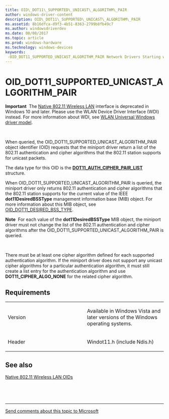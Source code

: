 ```yaml
---
title: OID\_DOT11\_SUPPORTED\_UNICAST\_ALGORITHM\_PAIR
author: windows-driver-content
description: OID\_DOT11\_SUPPORTED\_UNICAST\_ALGORITHM\_PAIR
ms.assetid: 8b16dfca-d9f3-4b51-8363-2799b8fb49c7
ms.author: windowsdriverdev
ms.date: 08/08/2017
ms.topic: article
ms.prod: windows-hardware
ms.technology: windows-devices
keywords: 
 -OID_DOT11_SUPPORTED_UNICAST_ALGORITHM_PAIR Network Drivers Starting with Windows Vista
---
```


# OID\_DOT11\_SUPPORTED\_UNICAST\_ALGORITHM\_PAIR


**Important**  The [Native 802.11 Wireless LAN](https://msdn.microsoft.com/library/windows/hardware/ff560690) interface is deprecated in Windows 10 and later. Please use the WLAN Device Driver Interface (WDI) instead. For more information about WDI, see [WLAN Universal Windows driver model](https://msdn.microsoft.com/library/windows/hardware/dn897672).

 

When queried, the OID\_DOT11\_SUPPORTED\_UNICAST\_ALGORITHM\_PAIR object identifier (OID) requests that the miniport driver return a list of the 802.11 authentication and cipher algorithms that the 802.11 station supports for unicast packets.

The data type for this OID is the [**DOT11\_AUTH\_CIPHER\_PAIR\_LIST**](https://msdn.microsoft.com/library/windows/hardware/ff547662) structure.

When OID\_DOT11\_SUPPORTED\_UNICAST\_ALGORITHM\_PAIR is queried, the miniport driver only returns 802.11 authentication and cipher algorithms that the 802.11 station supports for the current value of the IEEE **dot11DesiredBSSType** management information base (MIB) object. For more information about this MIB object, see [OID\_DOT11\_DESIRED\_BSS\_TYPE](oid-dot11-desired-bss-type.md).

**Note**  For each value of the **dot11DesiredBSSType** MIB object, the miniport driver must not change the list of the 802.11 authentication and cipher algorithms after the OID\_DOT11\_SUPPORTED\_UNICAST\_ALGORITHM\_PAIR is queried.

 

There must be at least one cipher algorithm defined for each supported authentication algorithm. If the miniport driver does not support any unicast cipher algorithms for a particular authentication algorithm, it must still create a list entry for the authentication algorithm and use **DOT11\_CIPHER\_ALGO\_NONE** for the related cipher algorithm.

Requirements
------------

<table>
<colgroup>
<col width="50%" />
<col width="50%" />
</colgroup>
<tbody>
<tr class="odd">
<td><p>Version</p></td>
<td><p>Available in Windows Vista and later versions of the Windows operating systems.</p></td>
</tr>
<tr class="even">
<td><p>Header</p></td>
<td>Windot11.h (include Ndis.h)</td>
</tr>
</tbody>
</table>

## See also


[Native 802.11 Wireless LAN OIDs](https://msdn.microsoft.com/library/windows/hardware/ff560691)

 

 


--------------------
[Send comments about this topic to Microsoft](mailto:wsddocfb@microsoft.com?subject=Documentation%20feedback%20%5Bnetvista\netvista%5D:%20OID_DOT11_SUPPORTED_UNICAST_ALGORITHM_PAIR%20%20RELEASE:%20%288/8/2017%29&body=%0A%0APRIVACY%20STATEMENT%0A%0AWe%20use%20your%20feedback%20to%20improve%20the%20documentation.%20We%20don't%20use%20your%20email%20address%20for%20any%20other%20purpose,%20and%20we'll%20remove%20your%20email%20address%20from%20our%20system%20after%20the%20issue%20that%20you're%20reporting%20is%20fixed.%20While%20we're%20working%20to%20fix%20this%20issue,%20we%20might%20send%20you%20an%20email%20message%20to%20ask%20for%20more%20info.%20Later,%20we%20might%20also%20send%20you%20an%20email%20message%20to%20let%20you%20know%20that%20we've%20addressed%20your%20feedback.%0A%0AFor%20more%20info%20about%20Microsoft's%20privacy%20policy,%20see%20http://privacy.microsoft.com/default.aspx. "Send comments about this topic to Microsoft")


